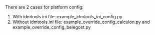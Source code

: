 There are 2 cases for platform config:
1. With idmtools.ini file: example_idmtools_ini_config.py
2. Without idmtools.ini file: example_override_config_calculon.py and example_override_config_belegost.py
